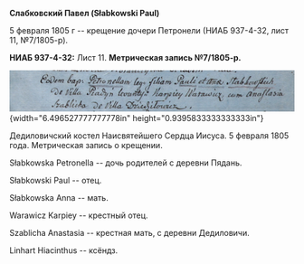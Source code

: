 **Слабковский Павел (Słabkowski Paul)**

5 февраля 1805 г -- крещение дочери Петронели (НИАБ 937-4-32, лист 11,
№7/1805-р).

**НИАБ 937-4-32:** Лист 11. **Метрическая запись №7/1805-р.**

![](./media/62e27c7e6109f67577906aeed413488e0fd547fa.png){width="6.496527777777778in"
height="0.9395833333333333in"}

Дедиловичский костел Наисвятейшего Сердца Иисуса. 5 февраля 1805 года.
Метрическая запись о крещении.

Słabkowska Petronella -- дочь родителей с деревни Пядань.

Słabkowski Paul -- отец.

Słabkowska Anna -- мать.

Warawicz Karpiey -- крестный отец.

Szablicha Anastasia -- крестная мать, с деревни Дедиловичи.

Linhart Hiacinthus -- ксёндз.
